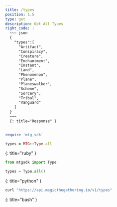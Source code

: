 ```yaml
---
title: /types
position: 1.5
type: get
description: Get All Types
right_code: |
  ~~~ json
  {  
    "types":[  
      "Artifact",
      "Conspiracy",
      "Creature",
      "Enchantment",
      "Instant",
      "Land",
      "Phenomenon",
      "Plane",
      "Planeswalker",
      "Scheme",
      "Sorcery",
      "Tribal",
      "Vanguard"
    ]
  }
  ~~~
  {: title="Response" }
---
```


~~~ ruby
require 'mtg_sdk'

types = MTG::Type.all
~~~
{: title="ruby" }

~~~ python
from mtgsdk import Type

types = Type.all()
~~~
{: title="python" }

~~~ bash
curl "https://api.magicthegathering.io/v1/types"
~~~
{: title="bash" }



